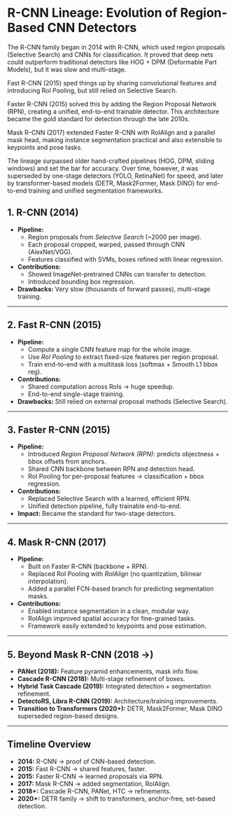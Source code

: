 # R-CNN Lineage: Evolution of Region-Based CNN Detectors

The R-CNN family began in 2014 with R-CNN, which used region proposals (Selective Search) and CNNs for classification. It proved that deep nets could outperform traditional detectors like HOG + DPM (Deformable Part Models), but it was slow and multi-stage.

Fast R-CNN (2015) sped things up by sharing convolutional features and introducing RoI Pooling, but still relied on Selective Search.

Faster R-CNN (2015) solved this by adding the Region Proposal Network (RPN), creating a unified, end-to-end trainable detector. This architecture became the gold standard for detection through the late 2010s.

Mask R-CNN (2017) extended Faster R-CNN with RoIAlign and a parallel mask head, making instance segmentation practical and also extensible to keypoints and pose tasks.

The lineage surpassed older hand-crafted pipelines (HOG, DPM, sliding windows) and set the bar for accuracy. Over time, however, it was superseded by one-stage detectors (YOLO, RetinaNet) for speed, and later by transformer-based models (DETR, Mask2Former, Mask DINO) for end-to-end training and unified segmentation frameworks.

## 1. R-CNN (2014)
- **Pipeline:**
  - Region proposals from *Selective Search* (~2000 per image).
  - Each proposal cropped, warped, passed through CNN (AlexNet/VGG).
  - Features classified with SVMs, boxes refined with linear regression.
- **Contributions:**
  - Showed ImageNet-pretrained CNNs can transfer to detection.
  - Introduced bounding box regression.
- **Drawbacks:** Very slow (thousands of forward passes), multi-stage training.

---

## 2. Fast R-CNN (2015)
- **Pipeline:**
  - Compute a single CNN feature map for the whole image.
  - Use *RoI Pooling* to extract fixed-size features per region proposal.
  - Train end-to-end with a multitask loss (softmax + Smooth L1 bbox reg).
- **Contributions:**
  - Shared computation across RoIs → huge speedup.
  - End-to-end single-stage training.
- **Drawbacks:** Still relied on external proposal methods (Selective Search).

---

## 3. Faster R-CNN (2015)
- **Pipeline:**
  - Introduced *Region Proposal Network (RPN)*: predicts objectness + bbox offsets from anchors.
  - Shared CNN backbone between RPN and detection head.
  - RoI Pooling for per-proposal features → classification + bbox regression.
- **Contributions:**
  - Replaced Selective Search with a learned, efficient RPN.
  - Unified detection pipeline, fully trainable end-to-end.
- **Impact:** Became the standard for two-stage detectors.

---

## 4. Mask R-CNN (2017)
- **Pipeline:**
  - Built on Faster R-CNN (backbone + RPN).
  - Replaced RoI Pooling with *RoIAlign* (no quantization, bilinear interpolation).
  - Added a parallel FCN-based branch for predicting segmentation masks.
- **Contributions:**
  - Enabled instance segmentation in a clean, modular way.
  - RoIAlign improved spatial accuracy for fine-grained tasks.
  - Framework easily extended to keypoints and pose estimation.

---

## 5. Beyond Mask R-CNN (2018 →)
- **PANet (2018):** Feature pyramid enhancements, mask info flow.
- **Cascade R-CNN (2018):** Multi-stage refinement of boxes.
- **Hybrid Task Cascade (2019):** Integrated detection + segmentation refinement.
- **DetectoRS, Libra R-CNN (2019):** Architecture/training improvements.
- **Transition to Transformers (2020+):** DETR, Mask2Former, Mask DINO superseded region-based designs.

---

## Timeline Overview
- **2014:** R-CNN → proof of CNN-based detection.
- **2015:** Fast R-CNN → shared features, faster.
- **2015:** Faster R-CNN → learned proposals via RPN.
- **2017:** Mask R-CNN → added segmentation, RoIAlign.
- **2018+:** Cascade R-CNN, PANet, HTC → refinements.
- **2020+:** DETR family → shift to transformers, anchor-free, set-based detection.
